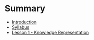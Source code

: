 # Summary

* [Introduction](README.md)
* [Syllabus](Syllabus.md)
* [Lesson 1 - Knowledge Representation](documents/notes/knowledge-representation.md)

